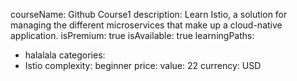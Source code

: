   courseName: Github Course1
  description: Learn Istio, a solution for managing the different microservices that make up a cloud-native application.
  isPremium: true
  isAvailable: true
  learningPaths:
  - halalala
  categories:
  - Istio
  complexity: beginner
  price:
    value: 22
    currency: USD
